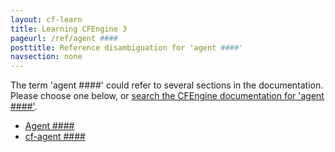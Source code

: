 ```yaml
---
layout: cf-learn
title: Learning CFEngine 3
pageurl: /ref/agent ####
posttitle: Reference disambiguation for 'agent ####'
navsection: none
---
```


The term 'agent ####' could refer to several sections in the documentation. Please choose one below, or
[search the CFEngine documentation for 'agent ####'](http://docs.cfengine.com/latest/search.html?q=agent+####).

- [Agent \#\#\#\#](http://docs.cfengine.com/latest/guide-glossary.html#agent-####)
- [cf-agent \#\#\#\#](http://docs.cfengine.com/latest/guide-introduction.html#cf-agent-####)
